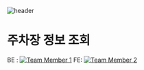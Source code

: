 ![header](https://capsule-render.vercel.app/api?type=waving&color=0:ec5c08,100:f73e26&FontColor=41544c&text=Welcome%to%My%GitHub!!&&animation=twinkling&fontSize=40&fontAlignY=50&fontAlign=50&height=180)

# 주차장 정보 조회
BE : [![Team Member 1](https://img.shields.io/badge/전병건-blue?style=flat&logo=github)](https://github.com/wnahswl)
FE:  [![Team Member 2](https://img.shields.io/badge/김인아-blue?style=flat&logo=github)](https://github.com/inayong)
